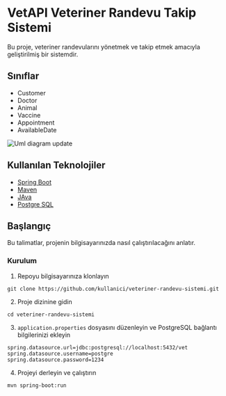 # VetAPI Veteriner Randevu Takip Sistemi

Bu proje, veteriner randevularını yönetmek ve takip etmek amacıyla geliştirilmiş bir sistemdir.

## Sınıflar
- Customer
- Doctor
- Animal
- Vaccine
- Appointment
- AvailableDate
  
![Uml diagram update](https://github.com/yucelikiz/VetAPI/assets/97850432/acfe29fa-2869-4aed-9595-c34cfa5f524d)


## Kullanılan Teknolojiler

- [Spring Boot](https://spring.io/projects/spring-boot)
- [Maven](https://maven.apache.org/download.cgi)
- [JAva](https://www.oracle.com/java/technologies/downloads/)
- [Postgre SQL](https://www.postgresql.org/download/)

## Başlangıç

Bu talimatlar, projenin bilgisayarınızda nasıl çalıştırılacağını anlatır.

### Kurulum
1. Repoyu bilgisayarınıza klonlayın
   
`git clone https://github.com/kullanici/veteriner-randevu-sistemi.git`

2. Proje dizinine gidin

`cd veteriner-randevu-sistemi`

3. `application.properties` dosyasını düzenleyin ve PostgreSQL bağlantı bilgilerinizi ekleyin
```
spring.datasource.url=jdbc:postgresql://localhost:5432/vet
spring.datasource.username=postgre
spring.datasource.password=1234

```
4. Projeyi derleyin ve çalıştırın
   
`mvn spring-boot:run`
